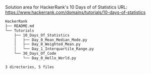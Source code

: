Solution area for HackerRank's 10 Days of of Statistics 
URL: https://www.hackerrank.com/domains/tutorials/10-days-of-statistics

```bash
HackerRank
├── README.md
└── Tutorials
    ├── 10_Days_Of_Statistics
    │   ├── Day_0_Mean_Median_Mode.py
    │   ├── Day_0_Weighted_Mean.py
    │   └── Day_1_Interquartile_Range.py
    └── 30_Days_Of_Code
        └── Day_0_Hello_World.py

3 directories, 5 files
```

